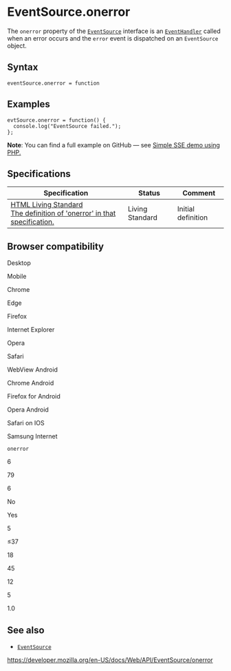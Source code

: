 # EventSource.onerror

The `onerror` property of the [`EventSource`](../eventsource) interface is an [`EventHandler`](https://developer.mozilla.org/en-US/docs/Web/Events/Event_handlers) called when an error occurs and the `error` event is dispatched on an `EventSource` object.

## Syntax

    eventSource.onerror = function

## Examples

    evtSource.onerror = function() {
      console.log("EventSource failed.");
    };

**Note**: You can find a full example on GitHub — see [Simple SSE demo using PHP.](https://github.com/mdn/dom-examples/tree/master/server-sent-events)

## Specifications

<table><thead><tr class="header"><th>Specification</th><th>Status</th><th>Comment</th></tr></thead><tbody><tr class="odd"><td><a href="https://html.spec.whatwg.org/multipage/comms.html#handler-eventsource-onerror">HTML Living Standard<br />
<span class="small">The definition of 'onerror' in that specification.</span></a></td><td><span class="spec-living">Living Standard</span></td><td>Initial definition</td></tr></tbody></table>

## Browser compatibility

Desktop

Mobile

Chrome

Edge

Firefox

Internet Explorer

Opera

Safari

WebView Android

Chrome Android

Firefox for Android

Opera Android

Safari on IOS

Samsung Internet

`onerror`

6

79

6

No

Yes

5

≤37

18

45

12

5

1.0

## See also

- [`EventSource`](../eventsource)

<a href="https://developer.mozilla.org/en-US/docs/Web/API/EventSource/onerror" class="_attribution-link">https://developer.mozilla.org/en-US/docs/Web/API/EventSource/onerror</a>
